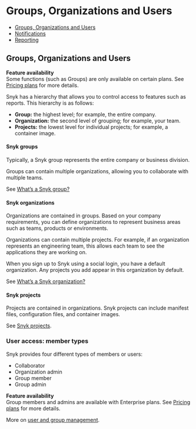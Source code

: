 # Groups, Organizations and Users

* [ Groups, Organizations and Users](https://github.com/snyk/user-docs/tree/53fce7f51125484bfae446936b09a98076f1d418/hc/en-us/articles/360011418638-Groups-Organizations-and-Users/README.md)
* [ Notifications](https://github.com/snyk/user-docs/tree/53fce7f51125484bfae446936b09a98076f1d418/hc/en-us/articles/360011633117-Notifications/README.md)
* [ Reporting](https://github.com/snyk/user-docs/tree/53fce7f51125484bfae446936b09a98076f1d418/hc/en-us/articles/360011318037-Reporting/README.md)

## Groups, Organizations and Users

**Feature availability**  
Some functions \(such as Groups\) are only available on certain plans. See [Pricing plans](https://snyk.io/plans/) for more details.

Snyk has a hierarchy that allows you to control access to features such as reports. This hierarchy is as follows:

* **Group:** the highest level; for example, the entire company.
* **Organization:** the second level of grouping; for example, your team.
* **Projects:** the lowest level for individual projects; for example, a container image.

#### Snyk groups

Typically, a Snyk group represents the entire company or business division.

Groups can contain multiple organizations, allowing you to collaborate with multiple teams.

See [What’s a Snyk group?](https://support.snyk.io/hc/en-us/articles/360004037617-What-s-a-Snyk-group-)

#### Snyk organizations

Organizations are contained in groups. Based on your company requirements, you can define organizations to represent business areas such as teams, products or environments.

Organizations can contain multiple projects. For example, if an organization represents an engineering team, this allows each team to see the applications they are working on.

When you sign up to Snyk using a social login, you have a default organization. Any projects you add appear in this organization by default.

See [What’s a Snyk organization?](https://support.snyk.io/hc/en-us/articles/360004037637-What-s-a-Snyk-organization-)

#### Snyk projects

Projects are contained in organizations. Snyk projects can include manifest files, configuration files, and container images.

See [Snyk projects](https://support.snyk.io/hc/en-us/sections/360004724958-Snyk-projects).

### User access: member types

Snyk provides four different types of members or users:

* Collaborator
* Organization admin
* Group member
* Group admin

**Feature availability**  
Group members and admins are available with Enterprise plans. See [Pricing plans](https://snyk.io/plans/) for more details.

More on [user and group management](https://support.snyk.io/hc/en-us/categories/360000599478-User-and-group-management).


